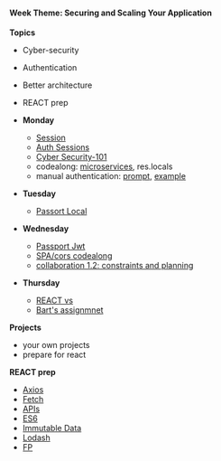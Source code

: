 <h4 class="weektheme">Week Theme: Securing and Scaling Your Application</h4>   
  
**Topics**  
  * Cyber-security  
  * Authentication  
  * Better architecture  
  * REACT prep  
  

* **Monday** 
  * [Session](https://github.com/jankeLearning/content-md/blob/master/node%2Bexpress/06-sessions.md)  
  * [Auth Sessions](https://github.com/jankeLearning/content-code/tree/master/Week%2005-6/2-sessions-intro)    
  * [Cyber Security-101](https://github.com/jankeLearning/content-md/blob/master/dev-knowledge/07-cyber-security-101.md)  
  * codealong: [microservices](https://github.com/jankeLearning/content-md/blob/master/app-design/07-services.md), res.locals
  * manual authentication: [prompt](https://github.com/jankeLearning/content-code/tree/master/Week%2007/auth-from-scratch-exercise), [example](https://github.com/jankeLearning/content-code/tree/master/Week%2007/passportless-authentication)  
  
* **Tuesday**  
  * [Passort Local](https://github.com/jankeLearning/content-md/blob/master/npm-modules/07-passport-local.md)  
  
  
* **Wednesday**  
  * [Passport Jwt](https://github.com/jankeLearning/content-md/blob/master/npm-modules/07-passport-jwt.md) 
  * [SPA/cors codealong](https://github.com/jankeLearning/projects/tree/master/tictactoes)  
  * [collaboration 1.2: constraints and planning](https://github.com/jankeLearning/content-md/blob/master/dev-knowledge/07-constraints.md)  
  
* **Thursday**  
  * [REACT vs]()  
  * [Bart's assignmnet]()
  
**Projects**  
  * your own projects   
  * prepare for react


**REACT prep**  
  * [Axios](https://github.com/jankeLearning/content-md/blob/master/npm-modules/08-axios.md)  
  * [Fetch](https://github.com/jankeLearning/content-md/blob/master/tools/08-fetch.md)
  * [APIs](https://github.com/TheOdinProject/javascript_curriculum/blob/master/MoreJS/APIs.md)  
  * [ES6](https://github.com/jankeLearning/content-md/blob/master/js/09-es6.md)  
  * [Immutable Data](https://github.com/jankeLearning/content-md/blob/master/app-design/09-immutable-data.md)  
  * [Lodash](https://github.com/jankeLearning/content-md/blob/master/npm-modules/09-lodash.md)  
  * [FP](https://github.com/jankeLearning/content-md/blob/master/js/06-FP-1.md)  